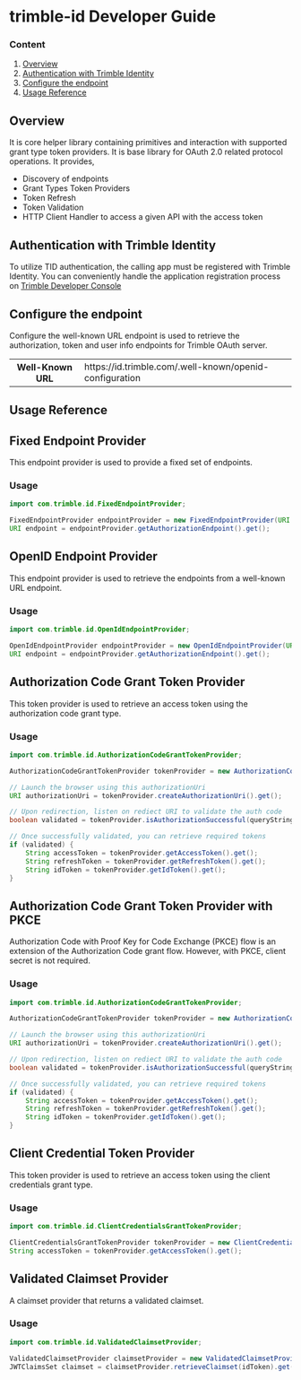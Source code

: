 # trimble-id Developer Guide

### Content

1. [Overview](#overview)
2. [Authentication with Trimble Identity](#identity)
3. [Configure the endpoint](#configure-endpoint)
4. [Usage Reference](#code-snippets)

## <a name="overview">Overview</a> ##

It is core helper library containing primitives and interaction with supported grant type token providers. It is base library for OAuth 2.0 related protocol operations. It provides, 

- Discovery of endpoints
- Grant Types Token Providers
- Token Refresh
- Token Validation
- HTTP Client Handler to access a given API with the access token


## <a name="identity">Authentication with Trimble Identity</a> ##

To utilize TID authentication, the calling app must be registered with Trimble Identity. You can conveniently handle the application registration process on [Trimble Developer Console](https://developer.console.trimble.com)

## <a name="configure-endpoint">Configure the endpoint</a> ##

Configure the well-known URL endpoint is used to retrieve the authorization, token and user info endpoints for Trimble OAuth server. 

<table>
    <tbody>
        <tr>
            <th>Well-Known URL</th>
            <td>https://id.trimble.com/.well-known/openid-configuration</td>
        </tr>
    </tbody>
  </table>

## <a name="code-snippets">Usage Reference</a> ##

## Fixed Endpoint Provider

This endpoint provider is used to provide a fixed set of endpoints.

### Usage
```java
import com.trimble.id.FixedEndpointProvider;

FixedEndpointProvider endpointProvider = new FixedEndpointProvider(URI.create("https://authorization.url"), URI.create("https://token.url"));
URI endpoint = endpointProvider.getAuthorizationEndpoint().get();
```

## OpenID Endpoint Provider

This endpoint provider is used to retrieve the endpoints from a well-known URL endpoint.

### Usage
```java
import com.trimble.id.OpenIdEndpointProvider;

OpenIdEndpointProvider endpointProvider = new OpenIdEndpointProvider(URI.create("https://id.trimble.com/.well-known/openid-configuration"));
URI endpoint = endpointProvider.getAuthorizationEndpoint().get();
```

## Authorization Code Grant Token Provider

This token provider is used to retrieve an access token using the authorization code grant type.

### Usage
```java
import com.trimble.id.AuthorizationCodeGrantTokenProvider;

AuthorizationCodeGrantTokenProvider tokenProvider = new AuthorizationCodeGrantTokenProvider(endpointProvider, "clientId", "https://redirect.url").withClientSecret("clientSecret").withScopes(new String[] { "scope" });

// Launch the browser using this authorizationUri
URI authorizationUri = tokenProvider.createAuthorizationUri().get();

// Upon redirection, listen on rediect URI to validate the auth code
boolean validated = tokenProvider.isAuthorizationSuccessful(queryString);

// Once successfully validated, you can retrieve required tokens
if (validated) {
    String accessToken = tokenProvider.getAccessToken().get();
    String refreshToken = tokenProvider.getRefreshToken().get();
    String idToken = tokenProvider.getIdToken().get();
}
```

## Authorization Code Grant Token Provider with PKCE

Authorization Code with Proof Key for Code Exchange (PKCE) flow is an extension of the Authorization Code grant flow. However, with PKCE, client secret is not required.

### Usage
```java
import com.trimble.id.AuthorizationCodeGrantTokenProvider;

AuthorizationCodeGrantTokenProvider tokenProvider = new AuthorizationCodeGrantTokenProvider(endpointProvider, "clientId", "https://redirect.url").withProofKeyForCodeExchange().withScopes(new String[] { "scope" });

// Launch the browser using this authorizationUri
URI authorizationUri = tokenProvider.createAuthorizationUri().get();

// Upon redirection, listen on rediect URI to validate the auth code
boolean validated = tokenProvider.isAuthorizationSuccessful(queryString);

// Once successfully validated, you can retrieve required tokens
if (validated) {
    String accessToken = tokenProvider.getAccessToken().get();
    String refreshToken = tokenProvider.getRefreshToken().get();
    String idToken = tokenProvider.getIdToken().get();
}
```

## Client Credential Token Provider

This token provider is used to retrieve an access token using the client credentials grant type.

### Usage
```java
import com.trimble.id.ClientCredentialsGrantTokenProvider;

ClientCredentialsGrantTokenProvider tokenProvider = new ClientCredentialsGrantTokenProvider(endpointProvider, "clientId", "clientSecret").withScopes(new String[] { "scope" });
String accessToken = tokenProvider.getAccessToken().get();
```

## Validated Claimset Provider

A claimset provider that returns a validated claimset.

### Usage
```java
import com.trimble.id.ValidatedClaimsetProvider;

ValidatedClaimsetProvider claimsetProvider = new ValidatedClaimsetProvider(keysetProvider);
JWTClaimsSet claimset = claimsetProvider.retrieveClaimset(idToken).get();
```
